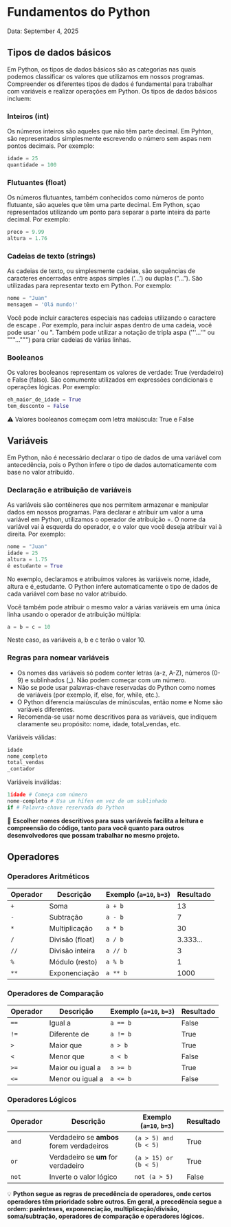 # Fundamentos do Python

Data: September 4, 2025

## Tipos de dados básicos

Em Python, os tipos de dados básicos são as categorias nas quais podemos classificar os valores que utilizamos em nossos programas. Compreender os diferentes tipos de dados é fundamental para trabalhar com variáveis e realizar operações em Python. Os tipos de dados básicos incluem:

### Inteiros (int)

Os números inteiros são aqueles que não têm parte decimal. Em Pyhton, são representados simplesmente escrevendo o número sem aspas nem pontos decimais. Por exemplo:

```python
idade = 25
quantidade = 100
```

### Flutuantes (float)

Os números flutuantes, também conhecidos como números de ponto flutuante, são aqueles que têm uma parte decimal. Em Python, sçao representados utilizando um ponto para separar a parte inteira da parte decimal. Por exemplo:

```python
preco = 9.99
altura = 1.76
```

### Cadeias de texto (strings)

As cadeias de texto, ou simplesmente cadeias, são sequências de caracteres encerradas entre aspas simples (’…’) ou duplas (”…”). São utilizadas para representar texto em Python. Por exemplo:

```python
nome = "Juan"
mensagem = 'Olá mundo!'
```

Você pode incluir caracteres especiais nas cadeias utilizando o caractere de escape \. Por exemplo, para incluir aspas dentro de uma cadeia, você pode usar \' ou \". Também pode utilizar a notação de tripla aspa ('''...''' ou """...""") para criar cadeias de várias linhas.

### Booleanos

Os valores booleanos representam os valores de verdade: True (verdadeiro) e False (falso). São comumente utilizados em expressões condicionais e operações lógicas. Por exemplo:

```python
eh_maior_de_idade = True
tem_desconto = False
```

<aside>

⚠️ Valores booleanos começam com letra maiúscula: True e False

</aside>

## Variáveis

Em Python, não é necessário declarar o tipo de dados de uma variável com antecedência, pois o Python infere o tipo de dados automaticamente com base no valor atribuído.

### Declaração e atribuição de variáveis

As variáveis são contêineres que nos permitem armazenar e manipular dados em nossos programas. Para declarar e atribuir um valor a uma variável em Python, utilizamos o operador de atribuição =. O nome da variável vai à esquerda do operador, e o valor que você deseja atribuir vai à direita. Por exemplo:

```python
nome = "Juan"
idade = 25
altura = 1.75
é estudante = True
```

No exemplo, declaramos e atribuímos valores às variáveis nome, idade, altura e é_estudante. O Python infere automaticamente o tipo de dados de cada variável com base no valor atribuído.

Você também pode atribuir o mesmo valor a várias variáveis em uma única linha usando o operador de atribuição múltipla:

```python
a = b = c = 10
```

Neste caso, as variáveis a, b e c terão o valor 10.

### Regras para nomear variáveis

- Os nomes das variáveis só podem conter letras (a-z, A-Z), números (0-9) e sublinhados (_). Não podem começar com um número.
- Não se pode usar palavras-chave reservadas do Python como nomes de variáveis (por exemplo, if, else, for, while, etc.).
- O Python diferencia maiúsculas de minúsculas, então nome e Nome são variáveis diferentes.
- Recomenda-se usar nome descritivos para as variáveis, que indiquem claramente seu propósito: nome, idade, total_vendas, etc.

Variáveis válidas:

```python
idade
nome_completo
total_vendas
_contador
```

Variáveis inválidas:

```python
1idade # Começa com número
nome-completo # Usa um hífen em vez de um sublinhado
if # Palavra-chave reservada do Python
```

<aside>

📌 **Escolher nomes descritivos para suas variáveis facilita a leitura e compreensão do código, tanto para você quanto para outros desenvolvedores que possam trabalhar no mesmo projeto.**

</aside>

## Operadores

### Operadores Aritméticos

| Operador | Descrição | Exemplo (`a=10`, `b=3`) | Resultado |
| --- | --- | --- | --- |
| `+` | Soma | `a + b` | 13 |
| `-` | Subtração | `a - b` | 7 |
| `*` | Multiplicação | `a * b` | 30 |
| `/` | Divisão (float) | `a / b` | 3.333... |
| `//` | Divisão inteira | `a // b` | 3 |
| `%` | Módulo (resto) | `a % b` | 1 |
| `**` | Exponenciação | `a ** b` | 1000 |

### Operadores de Comparação

| Operador | Descrição | Exemplo (`a=10`, `b=3`) | Resultado |
| --- | --- | --- | --- |
| `==` | Igual a | `a == b` | False |
| `!=` | Diferente de | `a != b` | True |
| `>` | Maior que | `a > b` | True |
| `<` | Menor que | `a < b` | False |
| `>=` | Maior ou igual a | `a >= b` | True |
| `<=` | Menor ou igual a | `a <= b` | False |

### Operadores Lógicos

| Operador | Descrição | Exemplo (`a=10`, `b=3`) | Resultado |
| --- | --- | --- | --- |
| `and` | Verdadeiro se **ambos** forem verdadeiros | `(a > 5) and (b < 5)` | True |
| `or` | Verdadeiro se **um** for verdadeiro | `(a > 15) or (b < 5)` | True |
| `not` | Inverte o valor lógico | `not (a > 5)` | False |

<aside>

💡 **Python segue as regras de precedência de operadores, onde certos operadores têm prioridade sobre outros. Em geral, a precedência segue a ordem: parênteses, exponenciação, multiplicação/divisão, soma/subtração, operadores de comparação e operadores lógicos.**

</aside>